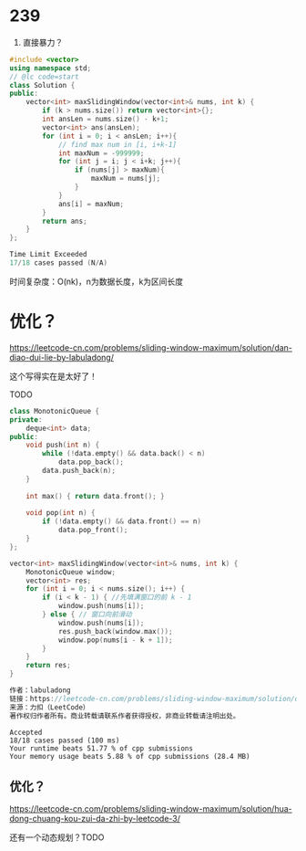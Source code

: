 # 239

1. 直接暴力？

```cpp
#include <vector>
using namespace std;
// @lc code=start
class Solution {
public:
    vector<int> maxSlidingWindow(vector<int>& nums, int k) {
        if (k > nums.size()) return vector<int>{};
        int ansLen = nums.size() - k+1;
        vector<int> ans(ansLen);
        for (int i = 0; i < ansLen; i++){
            // find max num in [i, i+k-1]
            int maxNum = -999999;
            for (int j = i; j < i+k; j++){
                if (nums[j] > maxNum){
                    maxNum = nums[j];
                }
            }
            ans[i] = maxNum;
        }
        return ans;
    }
};
```

```cpp
Time Limit Exceeded
17/18 cases passed (N/A)
```

时间复杂度：O(nk)，n为数据长度，k为区间长度

# 优化？

https://leetcode-cn.com/problems/sliding-window-maximum/solution/dan-diao-dui-lie-by-labuladong/

这个写得实在是太好了！

TODO

```cpp
class MonotonicQueue {
private:
    deque<int> data;
public:
    void push(int n) {
        while (!data.empty() && data.back() < n) 
            data.pop_back();
        data.push_back(n);
    }
    
    int max() { return data.front(); }
    
    void pop(int n) {
        if (!data.empty() && data.front() == n)
            data.pop_front();
    }
};

vector<int> maxSlidingWindow(vector<int>& nums, int k) {
    MonotonicQueue window;
    vector<int> res;
    for (int i = 0; i < nums.size(); i++) {
        if (i < k - 1) { //先填满窗口的前 k - 1
            window.push(nums[i]);
        } else { // 窗口向前滑动
            window.push(nums[i]);
            res.push_back(window.max());
            window.pop(nums[i - k + 1]);
        }
    }
    return res;
}

作者：labuladong
链接：https://leetcode-cn.com/problems/sliding-window-maximum/solution/dan-diao-dui-lie-by-labuladong/
来源：力扣（LeetCode）
著作权归作者所有。商业转载请联系作者获得授权，非商业转载请注明出处。
```

```
Accepted
18/18 cases passed (100 ms)
Your runtime beats 51.77 % of cpp submissions
Your memory usage beats 5.88 % of cpp submissions (28.4 MB)
```

## 优化？

https://leetcode-cn.com/problems/sliding-window-maximum/solution/hua-dong-chuang-kou-zui-da-zhi-by-leetcode-3/

还有一个动态规划？TODO